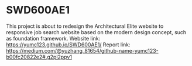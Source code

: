 # SWD600AE1
This project is about to redesign the Architectural Elite website to responsive job search website based on the modern design concept, such as foundation framework. 
Website link: https://yumc123.github.io/SWD600AE1/ 
Report link: https://medium.com/@yuzhang_81654/github-name-yumc123-b00fc20822e2#.g2pl2ppv1
